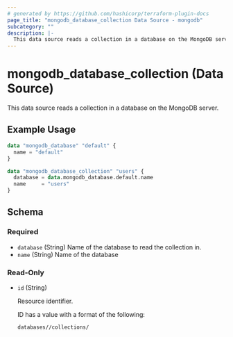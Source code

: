 ```yaml
---
# generated by https://github.com/hashicorp/terraform-plugin-docs
page_title: "mongodb_database_collection Data Source - mongodb"
subcategory: ""
description: |-
  This data source reads a collection in a database on the MongoDB server.
---
```


# mongodb_database_collection (Data Source)

This data source reads a collection in a database on the MongoDB server.

## Example Usage

```terraform
data "mongodb_database" "default" {
  name = "default"
}

data "mongodb_database_collection" "users" {
  database = data.mongodb_database.default.name
  name     = "users"
}
```

<!-- schema generated by tfplugindocs -->
## Schema

### Required

- `database` (String) Name of the database to read the collection in.
- `name` (String) Name of the database

### Read-Only

- `id` (String) <p>Resource identifier.</p>  <p>ID has a value with a format of the following:</p>  <pre><code class="">databases/<database>/collections/<name></code></pre>
